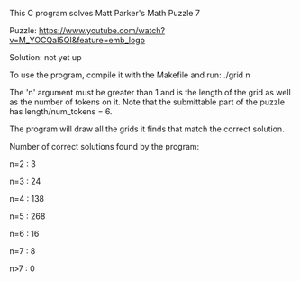 This C program solves Matt Parker's Math Puzzle 7

Puzzle: https://www.youtube.com/watch?v=M_YOCQaI5QI&feature=emb_logo

Solution: not yet up

To use the program, compile it with the Makefile and run: ./grid n

The 'n' argument must be greater than 1 and is the length of the grid as well as the number of tokens on it.
Note that the submittable part of the puzzle has length/num_tokens = 6.

The program will draw all the grids it finds that match the correct solution.

Number of correct solutions found by the program:

n=2 : 3

n=3 : 24

n=4 : 138

n=5 : 268

n=6 : 16

n=7 : 8

n>7 : 0

